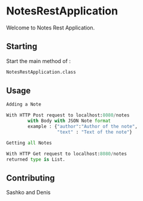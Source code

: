 # NotesRestApplication
Welcome to Notes Rest Application.

## Starting

Start the main method of :

```bash
NotesRestApplication.class
```

## Usage

```python
Adding a Note

With HTTP Post request to localhost:8080/notes
        with Body with JSON Note format 
        example : {"author":"Author of the note", 
                   "text" : "Text of the note"}
```

```python
Getting all Notes

With HTTP Get request to localhost:8080/notes
returned type is List.
```

## Contributing
Sashko and Denis
